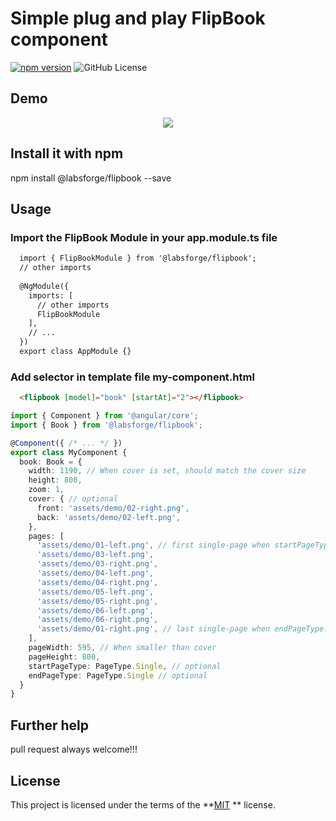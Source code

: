 # Simple plug and play FlipBook component

[![npm version](https://badge.fury.io/js/%40labsforge%2Fbookflip.svg)](https://badge.fury.io/js/%40labsforge%2Fbookflip)
![GitHub License](https://img.shields.io/badge/license-MIT-green.svg)

## Demo
<p align="center">
<img src ="https://github.com/labsforge/flipbook-ng/blob/master/projects/flipbook-lib/flipbook_demo.gif" /></p>

## Install it with npm
npm install @labsforge/flipbook --save

## Usage
### Import the FlipBook Module in your app.module.ts file
```html
  import { FlipBookModule } from '@labsforge/flipbook';
  // other imports 
  
  @NgModule({
    imports: [
      // other imports 
      FlipBookModule
    ],
    // ...
  })
  export class AppModule {}

```
### Add selector in template file my-component.html

```html
  <flipbook [model]="book" [startAt]="2"></flipbook>
```

```typescript
import { Component } from '@angular/core';
import { Book } from '@labsforge/flipbook';

@Component({ /* ... */ })
export class MyComponent {
  book: Book = {
    width: 1190, // When cover is set, should match the cover size
    height: 800,
    zoom: 1,
    cover: { // optional
      front: 'assets/demo/02-right.png',
      back: 'assets/demo/02-left.png',
    },
    pages: [
      'assets/demo/01-left.png', // first single-page when startPageType: PageType.Single
      'assets/demo/03-left.png',
      'assets/demo/03-right.png',
      'assets/demo/04-left.png',
      'assets/demo/04-right.png',
      'assets/demo/05-left.png',
      'assets/demo/05-right.png',
      'assets/demo/06-left.png',
      'assets/demo/06-right.png',
      'assets/demo/01-right.png', // last single-page when endPageType: PageType.Single
    ],
    pageWidth: 595, // When smaller than cover
    pageHeight: 800,
    startPageType: PageType.Single, // optional
    endPageType: PageType.Single // optional
  }
}
```

## Further help

pull request always welcome!!!

## License

This project is licensed under the terms of the **[MIT](https://opensource.org/licenses/MIT) ** license.
